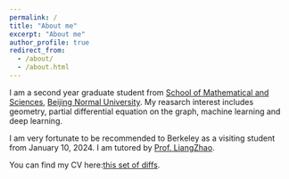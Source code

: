 ```yaml
---
permalink: /
title: "About me"
excerpt: "About me"
author_profile: true
redirect_from: 
  - /about/
  - /about.html
---
```


I am a second year graduate student from [School of Mathematical and Sciences](https://math.bnu.edu.cn), [Beijing Normal University](https://bnu.edu.cn). My reasarch interest includes geometry, partial differential equation on the graph, machine learning and deep learning.

I am very fortunate to be recommended to Berkeley as a visiting student from January 10, 2024. I am tutored by [Prof. LiangZhao](https://math.bnu.edu.cn). 

You can find my CV here:[this set of diffs](http://archive.is/3TPas).
